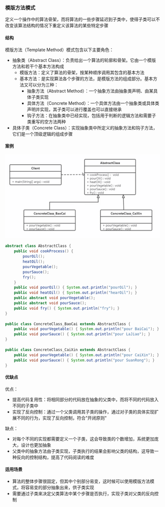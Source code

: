 ### 模版方法模式

定义一个操作中的算法骨架，而将算法的一些步骤延迟到子类中，使得子类可以不改变该算法结构的情况下重定义该算法的某些特定步骤

#### 结构

模版方法（Template Method）模式包含以下主要角色：
- 抽象类（Abstract Class）：负责给出一个算法的轮廓和骨架。它由一个模版方法和若干个基本方法构成
  - 模版方法：定义了算法的骨架，按某种顺序调用其包含的基本方法
  - 基本方法：是实现算法各个步骤的方法，是模版方法的组成部分。基本方法又可以分为三种：
    - 抽象方法（Abstract Method）：一个抽象方法由抽象类声明、由某具体子类实现
    - 具体方法（Concrete Method）：一个具体方法由一个抽象类或具体类声明并实现，其子类可以进行覆盖也可以直接继承
    - 钩子方法：在抽象类中已经实现，包括用于判断的逻辑方法和需要子类重写的空方法两种
- 具体子类（Concrete Class）：实现抽象类中所定义的抽象方法和钩子方法，它们是一个顶级逻辑的组成步骤

#### 案例

<img src="images/模版方法模式类图.jpeg"/>

```java
abstract class AbstractClass {
    public void cookProcess() {
        pourOil();
        heatOil();
        pourVegetable();
        pourSauce();
        fry();
    }
    public void pourOil() { System.out.println("pourOil"); }
    public void heatOil() { System.out.println("hearOil"); }
    public abstract void pourVegetable();
    public abstract void pourSauce();
    public void fry() { System.out.println("fry"); }
}

public class ConcreteClass_BaoCai extends AbstractClass {
    public void pourVegetable() { System.out.println("pour BaiCai"); }
    public void pourSauce() { System.out.println("pour LaJiao"); }
}

public class ConcreteClass_CaiXin extends AbstractClass {
    public void pourVegetable() { System.out.println("pour CaiXin"); }
    public void pourSauce() { System.out.println("pour SuanRong"); }
}
```

#### 优缺点
优点：
- 提高代码复用性：将相同部分的代码放在抽象的父类中，而将不同的代码放入不同的子类中
- 实现了反向控制：通过一个父类调用其子类的操作，通过对子类的具体实现扩展不同的行为，实现了反向控制，符合"开闭原则"

缺点：
- 对每个不同的实现都需要定义一个子类，这会导致类的个数增加，系统更加庞大，设计也更加抽象
- 父类中的抽象方法由子类实现，子类执行的结果会影响父类的结构，这导致一种反向的控制结构，提高了代码阅读的难度

#### 适用场景
- 算法的整体步骤很固定，但其中个别部分易变，这时候可以使用模版方法模式，将容易变的部分抽象出来，供子类实现
- 需要通过子类来决定父类算法中某个步骤是否执行，实现子类对父类的反向控制
